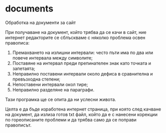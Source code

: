 # documents
Обработка на документи за сайт

При получаване на документ, който трябва да се качи в сайт, ние интернет редакторите се сблъскваме с няколко проблема освен правописа:

1. Премахването на излишни интервали: често пъти има по два или повече интервала между символите;
2. Поставяне на интервал преди препинателен знак като точката и запетаята;
3. Неправилно поставени интервали около дефиса в сравнителна и превъзходна степени;
4. Непоставени интервали окол тире;
5. Неправилно разделяне на параграфи.

Тази програмка ще се опита да ни услесни живота.

Целта е да бъде изработена интернет страница, при която след качване на документ, да излиза готов txt файл, който да е с нанесени корекции по гореописаните проблеми и да трябва само да се поправи правописът.
